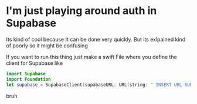 #  I'm just playing around auth in Supabase

Its kind of cool because It can be done very quickly. But its exlpained kind of poorly so it might be confusing

If you want to run this thing just make a swift File where you define the client for Supabase like 

```swift
import Supabase
import Foundation 
let supabase = SupabaseClient(supabaseURL: URL(string: " INSERT URL SUPABASE GIVES ")!, supabaseKey: " INSERT SUPABASE KEY")
```

bruh
